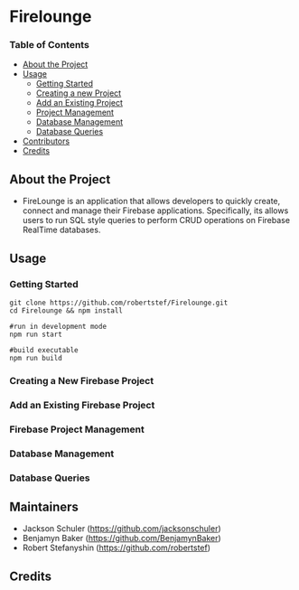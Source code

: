# Firelounge

### Table of Contents
- [About the Project](#about-the-project)
- [Usage](#usage)
    - [Getting Started](#getting-started) 
    - [Creating a new Project](#creating-a-new-project) 
    - [Add an Existing Project](#add-an-existing-project)
    - [Project Management](#project-management)
    - [Database Management](#database-management)
    - [Database Queries](#database-queries)
- [Contributors](#contributors)
- [Credits](#credits)

## About the Project
- FireLounge is an application that allows developers to quickly create, connect and manage their Firebase applications. 
Specifically, its allows users to run SQL style queries to perform CRUD operations on Firebase RealTime databases.

## Usage

### Getting Started
```
git clone https://github.com/robertstef/Firelounge.git
cd Firelounge && npm install

#run in development mode
npm run start

#build executable
npm run build
```

### Creating a New Firebase Project

### Add an Existing Firebase Project

### Firebase Project Management

### Database Management

### Database Queries


## Maintainers
- Jackson Schuler (https://github.com/jacksonschuler)
- Benjamyn Baker (https://github.com/BenjamynBaker)
- Robert Stefanyshin (https://github.com/robertstef)


## Credits

